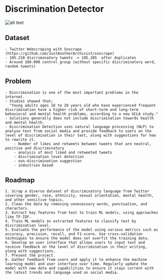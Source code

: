 # **Discrimination Detector**

![alt text](https://images.everydayhealth.com/images/young-people-experience-frequent-discrimination-behavioral-mental-problems-1440x810.jpg?w=1110)


## Dataset
    - Twitter Webscraping with Snscrape (https://github.com/JustAnotherArchivist/snscrape)
    - 105.210 discriminatory tweets -> 105.205  after duplicates
    - Around 100.000 control group (without specific discriminatory word, random tweets)

## Problem 
    - Discrimination is one of the most important problems in the internet.
    - Studies showed that;
      "Young adults ages 18 to 28 years old who have experienced frequent discrimination have a higher risk of short-term and long-term behavioral and mental health problems, according to a new UCLA study."
    - Solutions generally does not include discrimination towards health and mental health.
    - Discrimination Detection uses natural language processing (NLP) to analyse text from social media and provide feedback to users on the level of discrimination in their text, along with suggestions for how to rewrite it.
        - Number of likes and retweets between tweets that are neutral, positive and discriminatory
        - analysis of most liked and retweeted tweets
        - discrimination level detection
        - non-discrimination suggestion
        - industries based
## Roadmap
    1. Scrap a diverse dataset of discriminatory language from Twitter covering gender, race, ethnicity, sexual orientation, mental health, and other sensitive topics.
    2. Clean the data by removing unnecessary words, punctuation, and characters.
    3. Extract key features from text to train ML models, using approaches like TF-IDF.
    4. Train ML models on extracted features to classify text by discrimination level.
    5. Evaluate the performance of the model using various metrics such as accuracy, precision, recall, and F1-score. Use cross-validation techniques to ensure the model does not overfit the training data.
    6. Develop an user interface that allows users to input text and receive feedback on the level of discrimination in their writing, along with suggestions.
    7. Present the project.
    8. Gather feedback from users and apply it to enhance the machine learning model and user interface over time. Regularly update the model with new data and capabilities to ensure it stays current with the latest trends and language used on social media.
